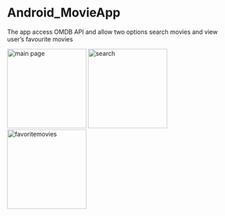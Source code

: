 # Android_MovieApp
The app access OMDB API and allow two options search movies and view user’s favourite movies

<img width="184" alt="main page" src="https://user-images.githubusercontent.com/11665523/30076803-6e816190-927a-11e7-8a8e-6353125627fb.png">

<img width="184" alt="search" src="https://user-images.githubusercontent.com/11665523/30077021-c8c6d536-927a-11e7-9523-ccb5149a338c.png">

<img width="184" alt="favoritemovies" src="https://user-images.githubusercontent.com/11665523/30077045-e0135f84-927a-11e7-8806-47a3f6eca2cd.png">


